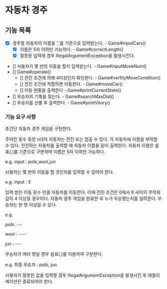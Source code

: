 # 자동차 경주

## 기능 목록
- [x] 경주할 자동차의 이름을 ','를 기준으로 입력받는다. - Game#inputCars()
  - [x] 이름은 5자 이하만 가능하다. - Game#correctLength()
  - [x] 잘못된 입력에 경우 IllegalArgumentException을 발생시킨다.
- [] 사용자가 몇 번의 이동을 할지 입력받는다. - Game#inputMoveNum()
- [] Game#operate()
  - [] 전진 조건에 의해 4이상인지 확인한다. - Game#verfityMoveCondition()
  - [] 전진 조건에 적합하면 이동한다. - Game#moveCar()
  - [] 이동 현황을 출력한다 - Game#printCurrentState()
- [] 우승자의 기록을 찾는다. - Game#searchMaxDist()
- [] 우승자를 선별 후 출력한다. - Game#printVitory()


### 기능 요구 사항

초간단 자동차 경주 게임을 구현한다.

주어진 횟수 동안 n대의 자동차는 전진 또는 멈출 수 있다.
각 자동차에 이름을 부여할 수 있다. 전진하는 자동차를 출력할 때 자동차 이름을 같이 출력한다.
자동차 이름은 쉼표(,)를 기준으로 구분하며 이름은 5자 이하만 가능하다.

e.g. input : pobi,woni,jun

사용자는 몇 번의 이동을 할 것인지를 입력할 수 있어야 한다.

e.g. input : 5

입력 받은 이동 횟수 만큼 자동차를 이동한다. 
이때 전진 조건은  0에서 9 사이의 무작위 값이 4 이상일 경우이다.
자동차 경주 게임을 완료한 후 누가 우승했는지를 알려준다. 우승자는 한 명 이상일 수 있다.

e.g.

pobi : --

woni : ----

jun : ---


우승자가 여러 명일 경우 쉼표(,)를 이용하여 구분한다.

e.g. 최종 우승자 : pobi, jun

사용자가 잘못된 값을 입력할 경우 IllegalArgumentException을 발생시킨 후 애플리케이션은 종료되어야 한다.